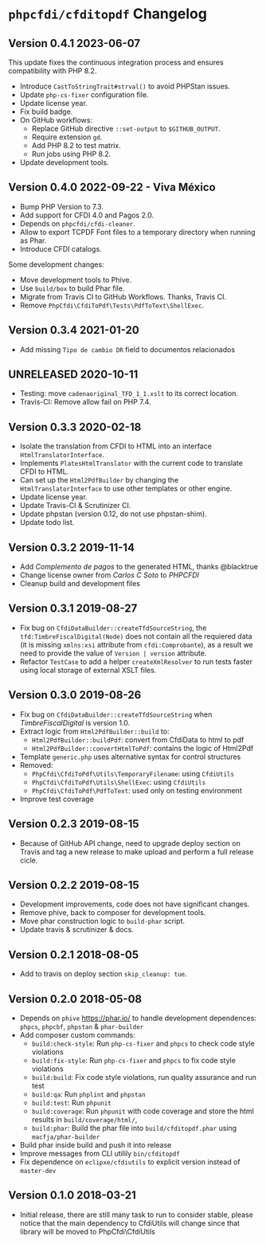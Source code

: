 # `phpcfdi/cfditopdf` Changelog

## Version 0.4.1 2023-06-07

This update fixes the continuous integration process and ensures compatibility with PHP 8.2.

- Introduce `CastToStringTrait#strval()` to avoid PHPStan issues.
- Update `php-cs-fixer` configuration file.
- Update license year.
- Fix build badge.
- On GitHub workflows:
  - Replace GitHub directive `::set-output` to `$GITHUB_OUTPUT`.
  - Require extension `gd`.
  - Add PHP 8.2 to test matrix.
  - Run jobs using PHP 8.2.
- Update development tools.

## Version 0.4.0 2022-09-22 - Viva México

- Bump PHP Version to 7.3.
- Add support for CFDI 4.0 and Pagos 2.0.
- Depends on `phpcfdi/cfdi-cleaner`.
- Allow to export TCPDF Font files to a temporary directory when running as Phar.
- Introduce CFDI catalogs.

Some development changes:

- Move development tools to Phive.
- Use `build/box` to build Phar file.
- Migrate from Travis CI to GitHub Workflows. Thanks, Travis CI.
- Remove `PhpCfdi\CfdiToPdf\Tests\PdfToText\ShellExec`.

## Version 0.3.4 2021-01-20

- Add missing `Tipo de cambio DR` field to documentos relacionados

## UNRELEASED 2020-10-11

- Testing: move `cadenaoriginal_TFD_1_1.xslt` to its correct location.
- Travis-CI: Remove allow fail on PHP 7.4.

## Version 0.3.3 2020-02-18

- Isolate the translation from CFDI to HTML into an interface `HtmlTranslatorInterface`.
- Implements `PlatesHtmlTranslator` with the current code to translate CFDI to HTML.
- Can set up the `Html2PdfBuilder` by changing the `HtmlTranslatorInterface` to use other  templates or other engine.
- Update license year.
- Update Travis-CI & Scrutinizer CI.
- Update phpstan (version 0.12, do not use phpstan-shim).
- Update todo list.

## Version 0.3.2 2019-11-14

- Add *Complemento de pagos* to the generated HTML, thanks @blacktrue
- Change license owner from *Carlos C Soto* to *PHPCFDI*
- Cleanup build and development files

## Version 0.3.1 2019-08-27

- Fix bug on `CfdiDataBuilder::createTfdSourceString`, the `tfd:TimbreFiscalDigital(Node)` does not contain
  all the requiered data (it is missing `xmlns:xsi` attribute from `cfdi:Comprobante`), as a result we need
  to provide the value of `Version | version` attribute.
- Refactor `TestCase` to add a helper `createXmlResolver` to run tests faster using local storage of external
  XSLT files.

## Version 0.3.0 2019-08-26

- Fix bug on `CfdiDataBuilder::createTfdSourceString` when *TimbreFiscalDigital* is version 1.0.
- Extract logic from `Html2PdfBuilder::build` to:
    - `Html2PdfBuilder::buildPdf`: convert from CfdiData to html to pdf
    - `Html2PdfBuilder::convertHtmlToPdf`: contains the logic of Html2Pdf
- Template `generic.php` uses alternative syntax for control structures
- Removed:
    - `PhpCfdi\CfdiToPdf\Utils\TemporaryFilename`: using `CfdiUtils`
    - `PhpCfdi\CfdiToPdf\Utils\ShellExec`: using `CfdiUtils`
    - `PhpCfdi\CfdiToPdf\PdfToText`: used only on testing environment
- Improve test coverage

## Version 0.2.3 2019-08-15

- Because of GitHub API change, need to upgrade deploy section on Travis and tag a new release
  to make upload and perform a full release cicle.

## Version 0.2.2 2019-08-15

- Development improvements, code does not have significant changes.
- Remove phive, back to composer for development tools.
- Move phar construction logic to `build-phar` script.
- Update travis & scrutinizer & docs.

## Version 0.2.1 2018-08-05

- Add to travis on deploy section `skip_cleanup: tue`.

## Version 0.2.0 2018-05-08

- Depends on `phive` https://phar.io/ to handle development dependences:
  `phpcs`, `phpcbf`, `phpstan` & `phar-builder`
- Add composer custom commands:
    - `build:check-style`: Run `php-cs-fixer` and `phpcs` to check code style violations
    - `build:fix-style`: Run `php-cs-fixer` and `phpcs` to fix code style violations
    - `build:build`: Fix code style violations, run quality assurance and run test
    - `build:qa`: Run `phplint` and `phpstan`
    - `build:test`: Run `phpunit`
    - `build:coverage`: Run `phpunit` with code coverage and store the html results in `build/coverage/html/`,
    - `build:phar`: Build the phar file into `build/cfditopdf.phar` using `macfja/phar-builder`
- Build phar inside build and push it into release
- Improve messages from CLI utilily `bin/cfditopdf`
- Fix dependence on `eclipxe/cfdiutils` to explicit version instead of `master-dev`

## Version 0.1.0 2018-03-21

- Initial release, there are still many task to run to consider stable, please notice that the main dependency
  to CfdiUtils will change since that library will be moved to PhpCfdi\CfdiUtils
